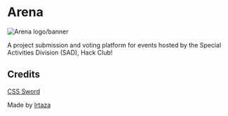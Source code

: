 # Arena

![Arena logo/banner](https://hc-cdn.hel1.your-objectstorage.com/s/v3/5c33419f6692b32263773f195fb459b621d161c1_arena__5_.png)

A project submission and voting platform for events hosted by the Special Activities Division (SAD), Hack Club!

## Credits

[CSS Sword](https://codepen.io/judag/full/VrpywV/)

Made by [Irtaza](https://irtaza.xyz/)
